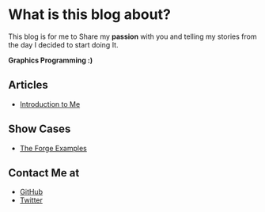 # What is this blog about?
This blog is for me to Share my **passion** with you and telling my stories from the day I decided to start doing It.

**Graphics Programming :)**


## Articles
- [Introduction to Me](/Introduction)

## Show Cases
- [The Forge Examples](/TheForgeExamples)

## Contact Me at
- [GitHub](https://github.com/Erfan-Ahmadi)
- [Twitter](https://twitter.com/ahmadierfan999)

